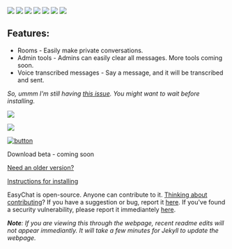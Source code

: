 [![](https://img.shields.io/github/stars/thecoder876/EasyChat?color=blue&style=flat)](https://github.com/thecoder876/EasyChat/stargazers "View stargazers")
[![](https://img.shields.io/github/watchers/thecoder876/EasyChat?color=blue&style=flat)](https://github.com/thecoder876/EasyChat/watchers "View watchers")
[![](https://img.shields.io/github/issues/thecoder876/EasyChat?color=blue&style=flat)](https://github.com/thecoder876/EasyChat/issues "View open issues")
[![](https://img.shields.io/github/issues-pr/thecoder876/EasyChat?color=blue&style=flat)](https://github.com/thecoder876/EasyChat/pulls "View open pull requests")
[![](https://img.shields.io/badge/chat-on_discord-7289da.svg?style=flat)](https://discord.gg/vpmeZQgYD7 "Join the Discord server")
[![](https://img.shields.io/badge/discuss-on_github-181717.svg?style=flat)](https://github.com/thecoder876/EasyChat/discussions "View discussions")
[![](https://img.shields.io/badge/webpage-thecoder876.github.io/EasyChat-ff7b26.svg?style=flat)](https://thecoder876.github.io/EasyChat "Visit the Web page")

## Features:
- Rooms - Easily make private conversations.
- Admin tools - Admins can easily clear all messages. More tools coming soon.
- Voice transcribed messages - Say a message, and it will be transcribed and sent.

_So, ummm I'm still having [this issue](https://github.com/thecoder876/EasyChat/issues/6 "View the issue on GitHub"). You might want to wait before installing._

[![](https://img.shields.io/github/downloads/thecoder876/EasyChat/total?style=flat&logo=github&logoColor=white&label=downloads&color=181717)](https://github.com/thecoder876/EasyChat/releases "View releases")

[![](https://img.shields.io/github/v/release/thecoder876/EasyChat?label=current%20version)](https://github.com/thecoder876/EasyChat/releases "View releases")

[![button](https://u.cubeupload.com/thecoder876/download.png)](https://github.com/thecoder876/EasyChat/releases/download/v1.1/EasyChat.v1.1.apk "Download the .apk file for the latest version (v1.1)")

Download beta - coming soon

[Need an older version?](https://github.com/thecoder876/EasyChat/releases "Visit the Releases page")

[Instructions for installing](https://github.com/thecoder876/EasyChat/wiki/Installation "Visit the wiki page on installation")

EasyChat is open-source. Anyone can contribute to it. [Thinking about contributing](https://github.com/thecoder876/EasyChat/wiki/Contributing "Read the wiki page on contributing")?
If you have a suggestion or bug, report it [here](https://github.com/thecoder876/EasyChat/issues/new/choose "Open a new issue").
If you've found a security vulnerability, please report it immediantely [here](https://github.com/thecoder876/EasyChat/issues/new?assignees=&labels=vulnerability&template=security-vulnerability.md&title=Security+vulnerability+-+ "Open a new security vulnerability issue").

_**Note**: If you are viewing this through the webpage, recent readme edits will not appear immediantly. It will take a few minutes for Jekyll to update the webpage._
